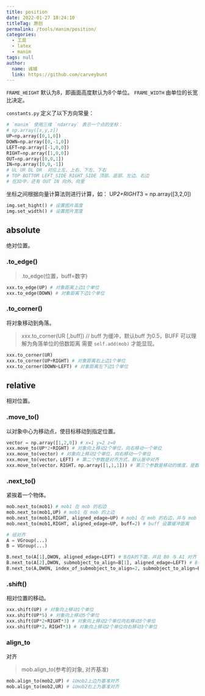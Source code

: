 ```yaml
---
title: position
date: 2022-01-27 18:24:10
titleTag: 原创
permalink: /tools/manim/position/
categories: 
  - 工具
  - latex
  - manim
tags: null
author: 
  name: 诚城
  link: https://github.com/carveybunt
---
```




`FRAME_HEIGHT` 默认为8，即画面高度默认为8个单位。
`FRAME_WIDTH` 由单位的长宽比决定。

`constants.py` 定义了以下方向常量：

```py
# `manim` 使用三维 `ndarray` 表示一个点的坐标：
# np.array([x,y,z])
UP=np.array([0,1,0])
DOWN=np.array([0,-1,0])
LEFT=np.array([-1,0,0])
RIGHT=np.array([1,0,0])
OUT=np.array([0,0,1])
IN=np.array([0,0,-1])
# UL UR DL DR  对应上左、上右、下左、下右
# TOP BOTTOM LEFT_SIDE RIGHT_SIDE 顶部、底部、左边、右边
# 在3D中，还有 OUT IN 向外、向里
```

坐标之间根据向量计算法则进行计算，如： UP*2+RIGHT*3 = np.array([3,2,0])

```py
img.set_hight() # 设置图片高度
img.set_width() # 设置图片宽度
```

## absolute

绝对位置。

### .to_edge()

> .to_edge(位置，buff=数字)

```py
xxx.to_edge(UP) # 对象距离上边1个单位
xxx.to_edge(DOWN) # 对象距离下边1个单位
```

### .to_corner()

将对象移动到角落。
> xxx.to_corner(UR [,buff]) // buff 为缓冲，默认buff 为0.5，BUFF 可以理解为角落单位的倍数距离
需要 `self.add(mob)` 才能显现。

```py
xxx.to_corner(UR)
xxx.to_corner(UP+RIGHT) # 对象距离右上边1个单位
xxx.to_corner(DOWN+LEFT) # 对象距离左下边1个单位
```

## relative

相对位置。

### .move_to()

以对象中心为移动点，使目标移动到指定位置。

```py
vector = np.array([1,2,0]) # x=1 y=2 z=0
xxx.move_to(UP*2+RIGHT) # 对象向上移动2个单位，向右移动一个单位
xxx.move_to(vector) # 对象向上移动2个单位，向右移动一个单位
xxx.move_to(vector，LEFT) # 第二个参数是对齐方式，默认居中对齐
xxx.move_to(vector，RIGHT，np.array([1,1,1])) # 第三个参数是移动的维度，是数组,默认为[1,1,1],可以设置为0，屏蔽其移动维度。
```

### .next_to()

紧挨着一个物体。

```py
mob.next_to(mob1) # mob1 在 mob 的右边
mob.next_to(mob1,UP) # mob1 在 mob 的上边
mob.next_to(mob1,RIGHT, aligned_edage=UP) # mob1 在 mob 的右边，并与 mob 的上边对齐
mob.next_to(mob1,RIGHT, aligned_edage=UP, buff=2) # buff 设置缓冲距离 

# 组对齐
A = VGroup(...)
B = VGroup(...)

B.next_to(A[1],DWON, aligned_edage=LEFT) # B在A的下面，并且 B0 与 A1 对齐
B.next_to(A[2],DWON, submobject_to_align=B[1], aligned_edage=LEFT) # B在A的下面，并且 B1与 A2 对齐
B.next_to(A,DWON, index_of_submobject_to_align=2, submobject_to_align=B[1], aligned_edage=LEFT) # 等价于上面
```

### .shift()

相对位置的移动。

```py
xxx.shift(UP) # 对象向上移动1个单位
xxx.shift(UP*5) # 对象向上移动5个单位
xxx.shift(UP*2+RIGHT*3) # 对象向上移动2个单位向右移动3个单位
xxx.shift(UP*2，RIGHT*3) # 对象向上移动2个单位向右移动3个单位
```

### align_to

对齐
> mob.align_to(参考的对象, 对齐基准)

```py
mob.align_to(mob2,UP) # 以mob2上边为基准对齐
mob.align_to(mob2,UR) # 以mob2右上为基准对齐
```
